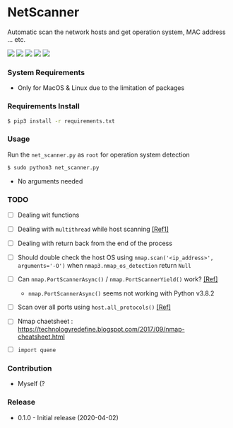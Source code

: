 # NetScanner
Automatic scan the network hosts and get operation system, MAC address ... etc.


![](https://img.shields.io/badge/python-v3.5%2B-blue)
![](https://img.shields.io/badge/platform-Linux%20%7C%20MacOS-blue)
![](https://img.shields.io/badge/build-passing-green.svg)
![](https://img.shields.io/badge/license-GPL-blue.svg)
![](https://img.shields.io/badge/status-stable-green.svg)

### System Requirements
- Only for MacOS & Linux due to the limitation of packages

### Requirements Install
```bash
$ pip3 install -r requirements.txt
```

### Usage
Run the `net_scanner.py` as `root` for operation system detection
```bash
$ sudo python3 net_scanner.py
```
- No arguments needed

### TODO
- [ ] Dealing wit functions
- [ ] Dealing with `multithread` while host scanning [[Ref1]](https://www.neuralnine.com/threaded-port-scanner-in-python/)
- [ ] Dealing with return back from the end of the process
- [ ] Should double check the host OS using `nmap.scan('<ip_address>', arguments='-O')` when `nmap3.nmap_os_detection` return `Null`
- [ ] Can `nmap.PortScannerAsync()` / `nmap.PortScannerYield()` work? [[Ref]](https://xael.org/pages/python-nmap-en.html)
    -  `nmap.PortScannerAsync()` seems not working with Python v3.8.2
- [ ] Scan over all ports using `host.all_protocols()` [[Ref]](https://blog.51cto.com/11555417/2112069)
- [ ] Nmap chaetsheet : https://technologyredefine.blogspot.com/2017/09/nmap-cheatsheet.html
- [ ] `import quene`


### Contribution
- Myself (?

### Release
- 0.1.0 - Initial release (2020-04-02)
